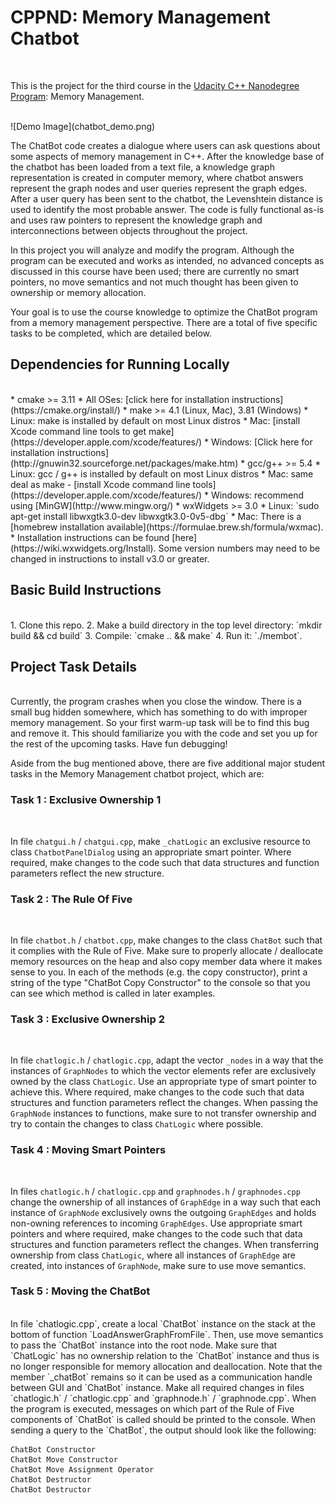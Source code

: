 
# CPPND: Memory Management Chatbot
<br>

This is the project for the third course in the [Udacity C++ Nanodegree Program](https://www.udacity.com/course/c-plus-plus-nanodegree--nd213): Memory Management.


<br>
![Demo Image](chatbot_demo.png)
<br>

The ChatBot code creates a dialogue where users can ask questions about some aspects of memory management in C++. After the knowledge base of the chatbot has been loaded from a text file, a knowledge graph representation is created in computer memory, where chatbot answers represent the graph nodes and user queries represent the graph edges. After a user query has been sent to the chatbot, the Levenshtein distance is used to identify the most probable answer. The code is fully functional as-is and uses raw pointers to represent the knowledge graph and interconnections between objects throughout the project.

In this project you will analyze and modify the program. Although the program can be executed and works as intended, no advanced concepts as discussed in this course have been used; there are currently no smart pointers, no move semantics and not much thought has been given to ownership or memory allocation.

Your goal is to use the course knowledge to optimize the ChatBot program from a memory management perspective. There are a total of five specific tasks to be completed, which are detailed below.

## Dependencies for Running Locally
<br>
* cmake >= 3.11
  * All OSes: [click here for installation instructions](https://cmake.org/install/)
* make >= 4.1 (Linux, Mac), 3.81 (Windows)
  * Linux: make is installed by default on most Linux distros
  * Mac: [install Xcode command line tools to get make](https://developer.apple.com/xcode/features/)
  * Windows: [Click here for installation instructions](http://gnuwin32.sourceforge.net/packages/make.htm)
* gcc/g++ >= 5.4
  * Linux: gcc / g++ is installed by default on most Linux distros
  * Mac: same deal as make - [install Xcode command line tools](https://developer.apple.com/xcode/features/)
  * Windows: recommend using [MinGW](http://www.mingw.org/)
* wxWidgets >= 3.0
  * Linux: `sudo apt-get install libwxgtk3.0-dev libwxgtk3.0-0v5-dbg`
  * Mac: There is a [homebrew installation available](https://formulae.brew.sh/formula/wxmac).
  * Installation instructions can be found [here](https://wiki.wxwidgets.org/Install). Some version numbers may need to be changed in instructions to install v3.0 or greater.

## Basic Build Instructions
<br>
1. Clone this repo.
2. Make a build directory in the top level directory: `mkdir build && cd build`
3. Compile: `cmake .. && make`
4. Run it: `./membot`.

## Project Task Details
<br>
Currently, the program crashes when you close the window. There is a small bug hidden somewhere, which has something to do with improper memory management. So your first warm-up task will be to find this bug and remove it. This should familiarize you with the code and set you up for the rest of the upcoming tasks. Have fun debugging!

Aside from the bug mentioned above, there are five additional major student tasks in the Memory Management chatbot project, which are:

### Task 1 : Exclusive Ownership 1
<br>

In file `chatgui.h` / `chatgui.cpp`, make `_chatLogic` an exclusive resource to class `ChatbotPanelDialog` using an appropriate smart pointer. Where required, make changes to the code such that data structures and function parameters reflect the new structure. 

### Task 2 : The Rule Of Five
<br>

In file `chatbot.h` / `chatbot.cpp`, make changes to the class `ChatBot` such that it complies with the Rule of Five. Make sure to properly allocate / deallocate memory resources on the heap and also copy member data where it makes sense to you.  In each of the methods (e.g. the copy constructor), print a string of the type "ChatBot Copy Constructor" to the console so that you can see which method is called in later examples. 

### Task 3 : Exclusive Ownership 2
<br>

In file `chatlogic.h` / `chatlogic.cpp`, adapt the vector `_nodes` in a way that the instances of `GraphNodes` to which the vector elements refer are exclusively owned by the class `ChatLogic`. Use an appropriate type of smart pointer to achieve this. Where required, make changes to the code such that data structures and function parameters reflect the changes. When passing the `GraphNode` instances to functions, make sure to not transfer ownership and try to contain the changes to class `ChatLogic` where possible. 

### Task 4 : Moving Smart Pointers
<br>

In files `chatlogic.h` / `chatlogic.cpp` and `graphnodes.h` / `graphnodes.cpp` change the ownership of all instances of `GraphEdge` in a way such that each instance of `GraphNode` exclusively owns the outgoing `GraphEdges` and holds non-owning references to incoming `GraphEdges`. Use appropriate smart pointers and where required, make changes to the code such that data structures and function parameters reflect the changes. When transferring ownership from class `ChatLogic`, where all instances of `GraphEdge` are created, into instances of `GraphNode`, make sure to use move semantics. 

### Task 5 : Moving the ChatBot
<br>
In file `chatlogic.cpp`, create a local `ChatBot` instance on the stack at the bottom of function `LoadAnswerGraphFromFile`. Then, use move semantics to pass the `ChatBot` instance into the root node. Make sure that `ChatLogic` has no ownership relation to the `ChatBot` instance and thus is no longer responsible for memory allocation and deallocation. Note that the member `_chatBot` remains so it can be used as a communication handle between GUI and `ChatBot` instance. Make all required changes in files `chatlogic.h` / `chatlogic.cpp` and `graphnode.h` / `graphnode.cpp`. When the program is executed, messages on which part of the Rule of Five components of `ChatBot` is called should be printed to the console. When sending a query to the `ChatBot`, the output should look like the following: 

```
ChatBot Constructor
ChatBot Move Constructor
ChatBot Move Assignment Operator
ChatBot Destructor
ChatBot Destructor 
```
